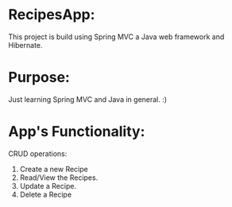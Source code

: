 # RecipesApp:
This project is build using Spring MVC a Java web framework and Hibernate.

# Purpose:
Just learning Spring MVC and Java in general.   :)

# App's Functionality:
CRUD operations:
1. Create a new Recipe
2. Read/View the Recipes.
3. Update a Recipe.
4. Delete a Recipe
